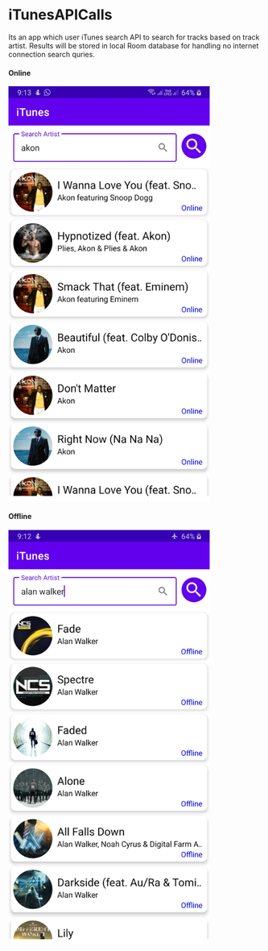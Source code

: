 # iTunesAPICalls
Its an app which user iTunes search API to search for tracks based on track artist.
Results will be stored in local Room database for handling no internet connection search quries.
#### Online
<img src = "https://github.com/lnx2000/iTunesAPICalls/blob/main/images/ss_2.jpg" width = 400px/>     

#### Offline
<img src = "https://github.com/lnx2000/iTunesAPICalls/blob/main/images/ss_1.jpg" width = 400px/>
